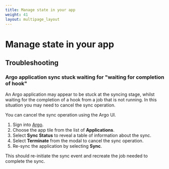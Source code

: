 ```yaml
---
title: Manage state in your app
weight: 41
layout: multipage_layout
---
```


# Manage state in your app

## Troubleshooting

### Argo application sync stuck waiting for "waiting for completion of hook"

An Argo application may appear to be stuck at the syncing stage, whilst waiting for the completion of a hook from a job that is not running. In this situation you may need to cancel the sync operation.

You can cancel the sync operation using the Argo UI.

1. Sign into [Argo](https://argoproj.github.io/).
1. Choose the app tile from the list of __Applications__.
1. Select __Sync Status__ to reveal a table of information about the sync.
1. Select __Terminate__ from the modal to cancel the sync operation.
1. Re-sync the application by selecting __Sync__.

This should re-initiate the sync event and recreate the job needed to complete the sync.

